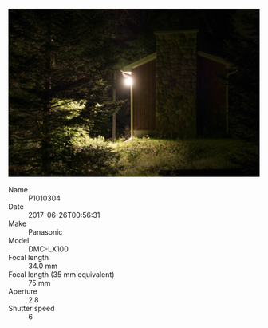 [![P1010304](/photos/hd/P1010304.jpg)](/photos/full/P1010304.jpg?raw=true)

<dl>
  <dt>Name</dt>
  <dd>P1010304</dd>
  <dt>Date</dt>
  <dd>2017-06-26T00:56:31</dd>
  <dt>Make</dt>
  <dd>Panasonic</dd>
  <dt>Model</dt>
  <dd>DMC-LX100</dd>
  <dt>Focal length</dt>
  <dd>34.0 mm</dd>
  <dt>Focal length (35 mm equivalent)</dt>
  <dd>75 mm</dd>
  <dt>Aperture</dt>
  <dd>2.8</dd>
  <dt>Shutter speed</dt>
  <dd>6</dd>
</dl>

